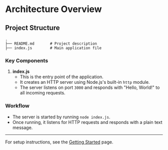 # Architecture Overview

## Project Structure

```
.
├── README.md       # Project description
├── index.js        # Main application file
```

### Key Components

1. **index.js**
   - This is the entry point of the application.
   - It creates an HTTP server using Node.js's built-in `http` module.
   - The server listens on port `3000` and responds with "Hello, World!" to all incoming requests.

### Workflow

- The server is started by running `node index.js`.
- Once running, it listens for HTTP requests and responds with a plain text message.

---

For setup instructions, see the [Getting Started](getting-started.md) page.